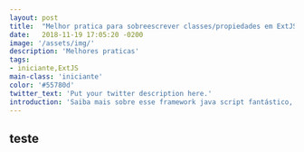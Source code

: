 ```yaml
---
layout: post
title:  "Melhor pratica para sobreescrever classes/propiedades em ExtJS?"
date:   2018-11-19 17:05:20 -0200
image: '/assets/img/'
description: 'Melhores praticas'
tags: 
- iniciante,ExtJS
main-class: 'iniciante'
color: '#55780d'
twitter_text: 'Put your twitter description here.'
introduction: 'Saiba mais sobre esse framework java script fantástico, saiba sua historia e recomendações para o inicio de seu aprendizado em Ext JS'
---
```


## teste